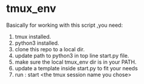 # tmux_env

Basically for working with this script ,you need:
1. tmux installed. 
2. python3 installed.
3. clone this repo to a local dir.
4. update path to python3 in top line start.py file.
5. make sure the local tmux_env dir is in your PATH.
6. update a template inside start.py to fit your needs
7. run : start \<the tmux session name you chose\> 
